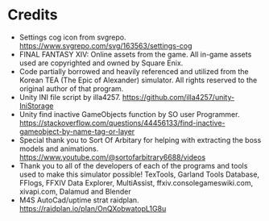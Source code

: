 # Credits

- Settings cog icon from svgrepo. https://www.svgrepo.com/svg/163563/settings-cog
- FINAL FANTASY XIV: Online assets from the game. All in-game assets used are copyrighted and owned by Square Enix.
- Code partially borrowed and heavily referenced and utilized from the Korean TEA (The Epic of Alexander) simulator. All rights reserved to the original author of that program.
- Unity INI file script by illa4257. https://github.com/illa4257/unity-IniStorage 
- Unity find inactive GameObjects function by SO user Programmer. https://stackoverflow.com/questions/44456133/find-inactive-gameobject-by-name-tag-or-layer 
- Special thank you to Sort Of Arbitary for helping with extracting the boss models and animations. https://www.youtube.com/@sortofarbitrary6688/videos
- Thank you to all of the developers of each of the programs and tools used to make this simulator possible! TexTools, Garland Tools Database, FFlogs, FFXIV Data Explorer, MultiAssist, ffxiv.consolegameswiki.com, xivapi.com, Dalamud and Blender
- M4S AutoCad/uptime strat raidplan. https://raidplan.io/plan/OnQXobwatopL1G8u
